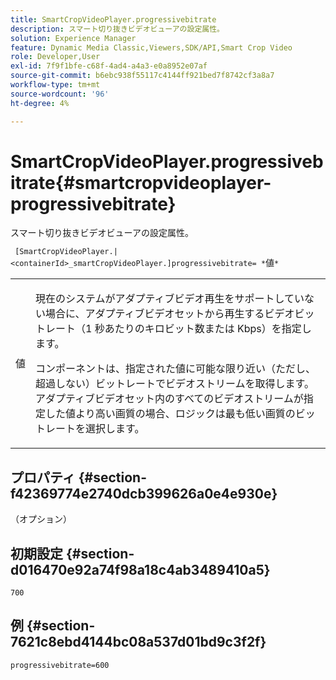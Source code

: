 ```yaml
---
title: SmartCropVideoPlayer.progressivebitrate
description: スマート切り抜きビデオビューアの設定属性。
solution: Experience Manager
feature: Dynamic Media Classic,Viewers,SDK/API,Smart Crop Video
role: Developer,User
exl-id: 7f9f1bfe-c68f-4ad4-a4a3-e0a8952e07af
source-git-commit: b6ebc938f55117c4144ff921bed7f8742cf3a8a7
workflow-type: tm+mt
source-wordcount: '96'
ht-degree: 4%

---
```


# SmartCropVideoPlayer.progressivebitrate{#smartcropvideoplayer-progressivebitrate}

スマート切り抜きビデオビューアの設定属性。

` [SmartCropVideoPlayer.|<containerId>_smartCropVideoPlayer.]progressivebitrate= *`値`*`

<table id="table_C616483932C2482CA9794DDD7313FD7C"> 
 <tbody> 
  <tr> 
   <td colname="col1"> <p> <span class="codeph"> 値</span> </p> </td> 
   <td colname="col2"> <p> 現在のシステムがアダプティブビデオ再生をサポートしていない場合に、アダプティブビデオセットから再生するビデオビットレート（1 秒あたりのキロビット数または Kbps）を指定します。 </p> <p>コンポーネントは、指定された値に可能な限り近い（ただし、超過しない）ビットレートでビデオストリームを取得します。 アダプティブビデオセット内のすべてのビデオストリームが指定した値より高い画質の場合、ロジックは最も低い画質のビットレートを選択します。 </p> </td> 
  </tr> 
 </tbody> 
</table>

## プロパティ {#section-f42369774e2740dcb399626a0e4e930e}

（オプション）

## 初期設定 {#section-d016470e92a74f98a18c4ab3489410a5}

`700`

## 例 {#section-7621c8ebd4144bc08a537d01bd9c3f2f}

```
progressivebitrate=600
```
